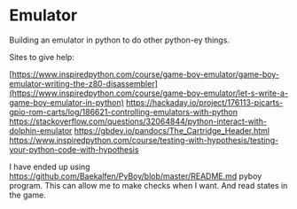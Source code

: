 # Emulator
Building an emulator in python to do other python-ey things.

Sites to give help:

[https://www.inspiredpython.com/course/game-boy-emulator/game-boy-emulator-writing-the-z80-disassembler](https://www.inspiredpython.com/course/game-boy-emulator/let-s-write-a-game-boy-emulator-in-python)
https://hackaday.io/project/176113-picarts-gpio-rom-carts/log/186621-controlling-emulators-with-python
https://stackoverflow.com/questions/32064844/python-interact-with-dolphin-emulator
https://gbdev.io/pandocs/The_Cartridge_Header.html
https://www.inspiredpython.com/course/testing-with-hypothesis/testing-your-python-code-with-hypothesis


I have ended up using https://github.com/Baekalfen/PyBoy/blob/master/README.md pyboy program.  This can allow me to make checks when I want.  And read states in the game.
